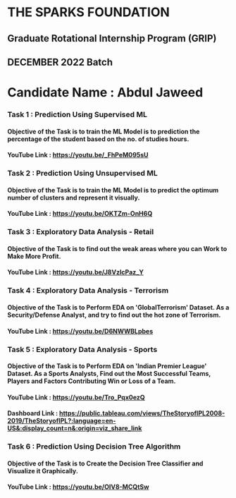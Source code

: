 # THE SPARKS FOUNDATION
## Graduate Rotational Internship Program (GRIP)
## DECEMBER 2022 Batch
# Candidate Name : Abdul Jaweed

### Task 1 : Prediction Using Supervised ML 

#### Objective of the Task is to train the ML Model is to prediction the percentage of the student based on the no. of studies hours.

#### YouTube Link : https://youtu.be/_FhPeM095sU

### Task 2 : Prediction Using Unsupervised ML 

#### Objective of the Task is to train the ML Model is to predict the optimum number of clusters and represent it visually.

#### YouTube Link : https://youtu.be/OKTZm-OnH6Q

### Task 3 : Exploratory Data Analysis - Retail

#### Objective of the Task is to find out the weak areas where you can Work to Make More Profit.

#### YouTube Link : https://youtu.be/J8VzIcPaz_Y

### Task 4 : Exploratory Data Analysis - Terrorism

#### Objective of the Task is to Perform EDA on  'GlobalTerrorism' Dataset.  As a Security/Defense Analyst, and try to find out the hot zone of Terrorism.

#### YouTube Link : https://youtu.be/D6NWWBLpbes

### Task 5 : Exploratory Data Analysis - Sports

#### Objective of the Task is to Perform EDA on  'Indian Premier League' Dataset.  As a Sports Analysts, Find out the Most Successful Teams, Players and Factors Contributing Win or Loss of a Team.

#### YouTube Link : https://youtu.be/Tro_Pqx0ezQ

#### Dashboard Link : https://public.tableau.com/views/TheStoryofIPL2008-2019/TheStoryofIPL?:language=en-US&:display_count=n&:origin=viz_share_link


### Task 6 : Prediction Using Decision Tree Algorithm

#### Objective of the Task is to Create the Decision Tree Classifier and Visualize it Graphically.

#### YouTube Link : https://youtu.be/OIV8-MCQtSw